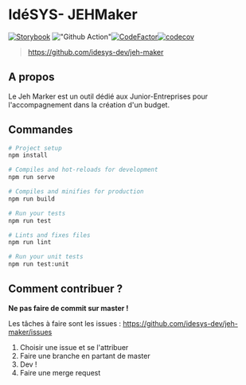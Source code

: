 # IdéSYS- JEHMaker
[![Storybook](https://cdn.jsdelivr.net/gh/storybookjs/brand@master/badge/badge-storybook.svg)](https://jeh-marker-storybook.netlify.com)
!["Github Action"](https://github.com/idesys-dev/jeh-maker/workflows/CI/badge.svg)[![CodeFactor](https://www.codefactor.io/repository/github/idesys-dev/jeh-maker/badge)](https://www.codefactor.io/repository/github/idesys-dev/jeh-maker)[![codecov](https://codecov.io/gh/idesys-dev/jeh-maker/branch/master/graph/badge.svg)](https://codecov.io/gh/idesys-dev/jeh-maker)

> https://github.com/idesys-dev/jeh-maker

## A propos

Le Jeh Marker est un outil dédié aux Junior-Entreprises pour l'accompagnement dans la création d'un budget.


## Commandes
```bash
# Project setup
npm install

# Compiles and hot-reloads for development
npm run serve

# Compiles and minifies for production
npm run build

# Run your tests
npm run test

# Lints and fixes files
npm run lint

# Run your unit tests
npm run test:unit
```

## Comment contribuer ?

**Ne pas faire de commit sur master !**

Les tâches à faire sont les issues : <https://github.com/idesys-dev/jeh-maker/issues>

1. Choisir une issue et se l'attribuer
2. Faire une branche en partant de master
3. Dev !
4. Faire une merge request
